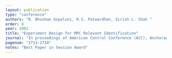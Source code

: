 ```yaml
---
layout: publication
type: "conference"
authors: "R. Bhushan Gopaluni, R.S. Patwardhan, Sirish L. Shah "
order: 8
year: 2002
title: "Experiment Design for MPC Relevant Identification"
journal: "In proceedings of American Control Conference (ACC), Anchorage, USA"
pagenum: "2713-2718"
notes: "Best Paper in Session Award"
---
```

